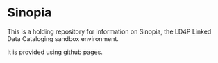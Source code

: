 # Sinopia

This is a holding repository for information on Sinopia, the LD4P Linked Data Cataloging sandbox environment.

It is provided using github pages.
